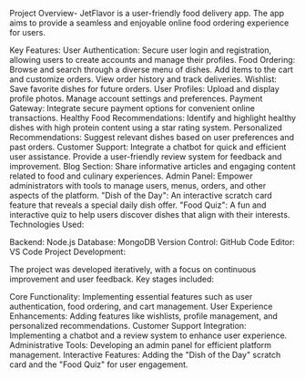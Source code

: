 Project Overview-
JetFlavor is a user-friendly food delivery app. The app aims to provide a seamless and enjoyable online food ordering experience for users.

Key Features:
User Authentication: Secure user login and registration, allowing users to create accounts and manage their profiles. Food Ordering: Browse and search through a diverse menu of dishes. Add items to the cart and customize orders. View order history and track deliveries. Wishlist: Save favorite dishes for future orders. User Profiles: Upload and display profile photos. Manage account settings and preferences. Payment Gateway: Integrate secure payment options for convenient online transactions. Healthy Food Recommendations: Identify and highlight healthy dishes with high protein content using a star rating system. Personalized Recommendations: Suggest relevant dishes based on user preferences and past orders. Customer Support: Integrate a chatbot for quick and efficient user assistance. Provide a user-friendly review system for feedback and improvement. Blog Section: Share informative articles and engaging content related to food and culinary experiences. Admin Panel: Empower administrators with tools to manage users, menus, orders, and other aspects of the platform. "Dish of the Day": An interactive scratch card feature that reveals a special daily dish offer. "Food Quiz": A fun and interactive quiz to help users discover dishes that align with their interests. Technologies Used:

Backend: Node.js Database: MongoDB Version Control: GitHub Code Editor: VS Code Project Development:

The project was developed iteratively, with a focus on continuous improvement and user feedback. Key stages included:

Core Functionality: Implementing essential features such as user authentication, food ordering, and cart management. User Experience Enhancements: Adding features like wishlists, profile management, and personalized recommendations. Customer Support Integration: Implementing a chatbot and a review system to enhance user experience. Administrative Tools: Developing an admin panel for efficient platform management. Interactive Features: Adding the "Dish of the Day" scratch card and the "Food Quiz" for user engagement.

